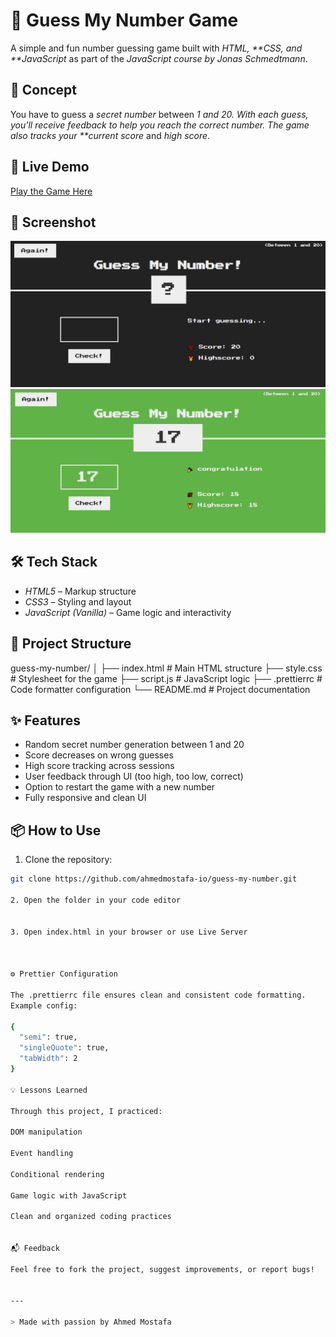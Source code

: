 # 🎯 Guess My Number Game

A simple and fun number guessing game built with _HTML, **CSS, and **JavaScript_ as part of the _JavaScript course by Jonas Schmedtmann_.

## 🧠 Concept

You have to guess a _secret number_ between _1 and 20. With each guess, you'll receive feedback to help you reach the correct number. The game also tracks your \*\*current score_ and _high score_.

## 🚀 Live Demo

[Play the Game Here](https://your-live-demo-link.com)

## 📸 Screenshot

![Guess My Number Game Screenshot](./Images/Screenshot%202025-04-20%20223316.png)  
![Guess My Number Game Screenshot](./Images/Screenshot%202025-04-20%20223418.png)

## 🛠 Tech Stack

- _HTML5_ – Markup structure
- _CSS3_ – Styling and layout
- _JavaScript (Vanilla)_ – Game logic and interactivity

## 📁 Project Structure

guess-my-number/ │ ├── index.html # Main HTML structure ├── style.css # Stylesheet for the game ├── script.js # JavaScript logic ├── .prettierrc # Code formatter configuration └── README.md # Project documentation

## ✨ Features

- Random secret number generation between 1 and 20
- Score decreases on wrong guesses
- High score tracking across sessions
- User feedback through UI (too high, too low, correct)
- Option to restart the game with a new number
- Fully responsive and clean UI

## 📦 How to Use

1. Clone the repository:

```bash
git clone https://github.com/ahmedmostafa-io/guess-my-number.git

2. Open the folder in your code editor


3. Open index.html in your browser or use Live Server



⚙ Prettier Configuration

The .prettierrc file ensures clean and consistent code formatting.
Example config:

{
  "semi": true,
  "singleQuote": true,
  "tabWidth": 2
}

💡 Lessons Learned

Through this project, I practiced:

DOM manipulation

Event handling

Conditional rendering

Game logic with JavaScript

Clean and organized coding practices


📬 Feedback

Feel free to fork the project, suggest improvements, or report bugs!


---

> Made with passion by Ahmed Mostafa
```
